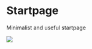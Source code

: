 # Startpage
Minimalist and useful startpage

![](https://github.com/ropoko/Startpage/blob/main/img/screenshot.png)